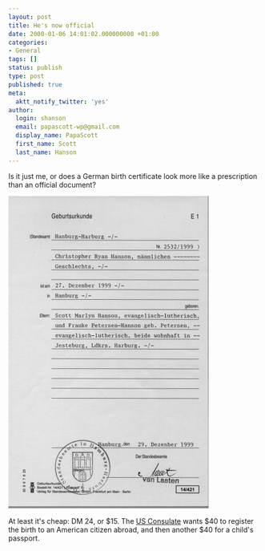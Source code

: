 ```yaml
---
layout: post
title: He's now official
date: 2000-01-06 14:01:02.000000000 +01:00
categories:
- General
tags: []
status: publish
type: post
published: true
meta:
  aktt_notify_twitter: 'yes'
author:
  login: shanson
  email: papascott-wp@gmail.com
  display_name: PapaScott
  first_name: Scott
  last_name: Hanson
---
```

<p>Is it just me, or does a German birth certificate look more like a prescription than an official document?</p>
<p><img src="/wordpress/wp-content/uploads/2000/01/urkunde.jpg" height="623" width="400" border="0" alt="urkunde.jpg: " /></p>
<p>At least it's cheap: DM 24, or $15. The <a href="http://www.usconsulate.de">US Consulate</a> wants $40 to register the birth to an American citizen abroad, and then another $40 for a child's passport.</p>
